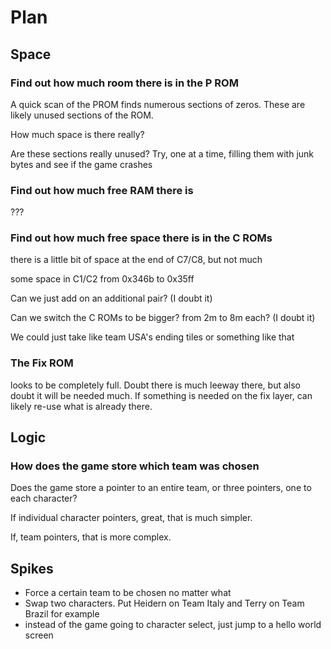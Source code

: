 # Plan

## Space

### Find out how much room there is in the P ROM

A quick scan of the PROM finds numerous sections of zeros. These are likely unused sections of the ROM.

How much space is there really?

Are these sections really unused? Try, one at a time, filling them with junk bytes and see if the game crashes

### Find out how much free RAM there is

???

### Find out how much free space there is in the C ROMs

there is a little bit of space at the end of C7/C8, but not much

some space in C1/C2 from 0x346b to 0x35ff

Can we just add on an additional pair? (I doubt it)

Can we switch the C ROMs to be bigger? from 2m to 8m each? (I doubt it)

We could just take like team USA's ending tiles or something like that

### The Fix ROM

looks to be completely full. Doubt there is much leeway there, but also doubt it will be needed much. If something is needed on the fix layer, can likely re-use what is already there.

## Logic

### How does the game store which team was chosen

Does the game store a pointer to an entire team, or three pointers, one to each character?

If individual character pointers, great, that is much simpler.

If, team pointers, that is more complex.

## Spikes

- Force a certain team to be chosen no matter what
- Swap two characters. Put Heidern on Team Italy and Terry on Team Brazil for example
- instead of the game going to character select, just jump to a hello world screen
